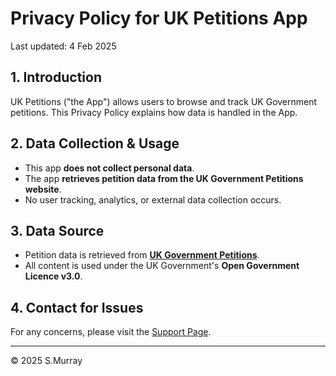 # Privacy Policy for UK Petitions App

Last updated: 4 Feb 2025

## 1. Introduction
UK Petitions ("the App") allows users to browse and track UK Government petitions. This Privacy Policy explains how data is handled in the App.

## 2. Data Collection & Usage
- This app **does not collect personal data**.
- The app **retrieves petition data from the UK Government Petitions website**.
- No user tracking, analytics, or external data collection occurs.

## 3. Data Source
- Petition data is retrieved from **[UK Government Petitions](https://petition.parliament.uk/)**.
- All content is used under the UK Government's **Open Government Licence v3.0**.

## 4. Contact for Issues
For any concerns, please visit the [Support Page](https://github.com/SM-Repo/UKPetitions-Support/issues).

---
© 2025 S.Murray
